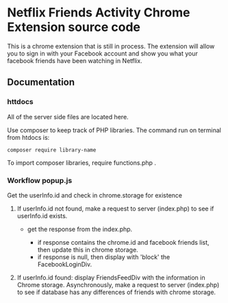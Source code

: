 # Netflix Friends Activity Chrome Extension source code

This is a chrome extension that is still in process. The extension will allow you to sign in with your Facebook account and show you what your facebook friends have been watching in Netflix.

## Documentation

### httdocs

All of the server side files are located here.

Use composer to keep track of PHP libraries. The command run on terminal from htdocs is:
```
composer require library-name
```

To import composer libraries, require functions.php .

### Workflow popup.js

Get the userInfo.id and check in chrome.storage for existence
  1. If userInfo.id not found, make a request to server (index.php) to see if userInfo.id exists.

      - get the response from the index.php.

          - if response contains the chrome.id and facebook friends list, then update this in chrome storage.
          - if response is null, then display with 'block' the FacebookLoginDiv.

  2. If userInfo.id found: display FriendsFeedDiv with the information in Chrome storage. Asynchronously, make a request to server (index.php) to see if database has any differences of friends with chrome storage.
